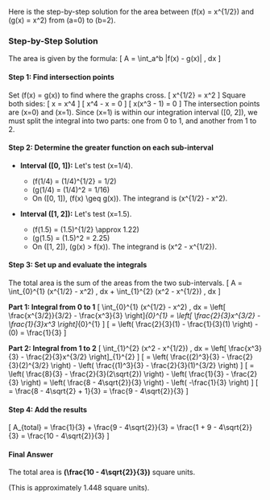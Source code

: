 Here is the step-by-step solution for the area between \(f(x) = x^{1/2}\) and \(g(x) = x^2\) from \(a=0\) to \(b=2\).

### Step-by-Step Solution

The area is given by the formula:
\[
A = \int_a^b |f(x) - g(x)| \, dx
\]

#### Step 1: Find intersection points
Set \(f(x) = g(x)\) to find where the graphs cross.
\[
x^{1/2} = x^2
\]
Square both sides:
\[
x = x^4
\]
\[
x^4 - x = 0
\]
\[
x(x^3 - 1) = 0
\]
The intersection points are \(x=0\) and \(x=1\). Since \(x=1\) is within our integration interval \([0, 2]\), we must split the integral into two parts: one from 0 to 1, and another from 1 to 2.

#### Step 2: Determine the greater function on each sub-interval

*   **Interval \([0, 1]\):** Let's test \(x=1/4\).
    *   \(f(1/4) = (1/4)^{1/2} = 1/2\)
    *   \(g(1/4) = (1/4)^2 = 1/16\)
    *   On \([0, 1]\), \(f(x) \geq g(x)\). The integrand is \(x^{1/2} - x^2\).

*   **Interval \([1, 2]\):** Let's test \(x=1.5\).
    *   \(f(1.5) = (1.5)^{1/2} \approx 1.22\)
    *   \(g(1.5) = (1.5)^2 = 2.25\)
    *   On \([1, 2]\), \(g(x) > f(x)\). The integrand is \(x^2 - x^{1/2}\).

#### Step 3: Set up and evaluate the integrals

The total area is the sum of the areas from the two sub-intervals.
\[
A = \int_{0}^{1} (x^{1/2} - x^2) \, dx + \int_{1}^{2} (x^2 - x^{1/2}) \, dx
\]

**Part 1: Integral from 0 to 1**
\[
\int_{0}^{1} (x^{1/2} - x^2) \, dx = \left[ \frac{x^{3/2}}{3/2} - \frac{x^3}{3} \right]_{0}^{1} = \left[ \frac{2}{3}x^{3/2} - \frac{1}{3}x^3 \right]_{0}^{1}
\]
\[
= \left( \frac{2}{3}(1) - \frac{1}{3}(1) \right) - (0) = \frac{1}{3}
\]

**Part 2: Integral from 1 to 2**
\[
\int_{1}^{2} (x^2 - x^{1/2}) \, dx = \left[ \frac{x^3}{3} - \frac{2}{3}x^{3/2} \right]_{1}^{2}
\]
\[
= \left( \frac{(2)^3}{3} - \frac{2}{3}(2)^{3/2} \right) - \left( \frac{(1)^3}{3} - \frac{2}{3}(1)^{3/2} \right)
\]
\[
= \left( \frac{8}{3} - \frac{2}{3}(2\sqrt{2}) \right) - \left( \frac{1}{3} - \frac{2}{3} \right) = \left( \frac{8 - 4\sqrt{2}}{3} \right) - \left( -\frac{1}{3} \right)
\]
\[
= \frac{8 - 4\sqrt{2} + 1}{3} = \frac{9 - 4\sqrt{2}}{3}
\]

#### Step 4: Add the results
\[
A_{total} = \frac{1}{3} + \frac{9 - 4\sqrt{2}}{3} = \frac{1 + 9 - 4\sqrt{2}}{3} = \frac{10 - 4\sqrt{2}}{3}
\]

#### Final Answer
The total area is **\(\frac{10 - 4\sqrt{2}}{3}\)** square units.

(This is approximately 1.448 square units).